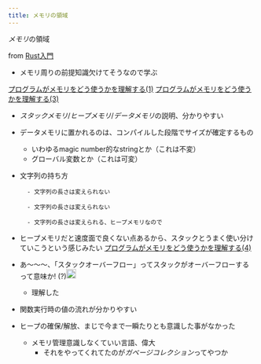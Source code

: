 ```yaml
---
title: メモリの領域
---
```


*メモリ*の領域

from [Rust入門](Rust%E5%85%A5%E9%96%80.md)

* メモリ周りの前提知識欠けてそうなので学ぶ

[プログラムがメモリをどう使うかを理解する(1)](https://zenn.dev/rita0222/articles/e6ff75245d79b5)
[プログラムがメモリをどう使うかを理解する(3)](https://zenn.dev/rita0222/articles/f59b79bab45a2a)

* *スタックメモリ*/*ヒープメモリ*/*データメモリ*の説明、分かりやすい

* データメモリに置かれるのは、コンパイルした段階でサイズが確定するもの
  
  * いわゆるmagic number的なstringとか（これは不変）
  * グローバル変数とか（これは可変）
* 文字列の持ち方
  
  ````
    - 文字列の長さは変えられない
  
    - 文字列の長さは変えられない
  
    - 文字列の長さは変えられる、ヒープメモリなので
  ````

* ヒープメモリだと速度面で良くない点あるから、スタックとうまく使い分けていこうという感じみたい
  [プログラムがメモリをどう使うかを理解する(4)](https://zenn.dev/rita0222/articles/1f37a5bf910282)

* あ〜〜〜、「スタックオーバーフロー」ってスタックがオーバーフローするって意味か! (?)<img src='https://scrapbox.io/api/pages/blu3mo-public/blu3mo/icon' alt='blu3mo.icon' height="19.5"/>
  
  * 理解した
* 関数実行時の値の流れが分かりやすい

* ヒープの確保/解放、まじで今まで一瞬たりとも意識した事がなかった
  
  * メモリ管理意識しなくていい言語、偉大
    * それをやってくれてたのが*ガベージコレクション*ってやつか
